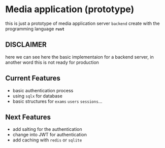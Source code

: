 # Media application (prototype)
this is just a prototype of media application server `backend` create with the programming language **`rust`**
## DISCLAIMER 
here we can see here the basic implementaion for a backend server, in another word this is not ready for production

## Current Features
- basic authentication process
- using `sqlx` for database
- basic structures for `exams` `users` `sessions`...

## Next Features
- add salting for the authentication
- change into JWT for authentication
- add caching with `redis` or `sqlite`
